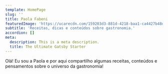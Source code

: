 ```yaml
---
template: HomePage
slug: ''
title: Paola Fabeni
featuredImage: 'https://ucarecdn.com/159203d3-881d-4218-baa1-ca4427b48d0d/'
subtitle: 'Receitas, dicas e conteúdos sobre gastronomia.'
accordion: []
meta:
  description: This is a meta description.
  title: The Ultimate Gatsby Starter
---
```

Olá! Eu sou a Paola e por aqui compartilho algumas receitas, conteúdos e pensamentos sobre o universo da gastronomia!
